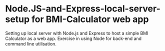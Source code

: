 # Node.JS-and-Express-local-server-setup for BMI-Calculator web app
Setting up local server with Node.js and Express to host a simple BMI Calculator as a web app. Exercise in using Node for back-end and command line utilisation.
